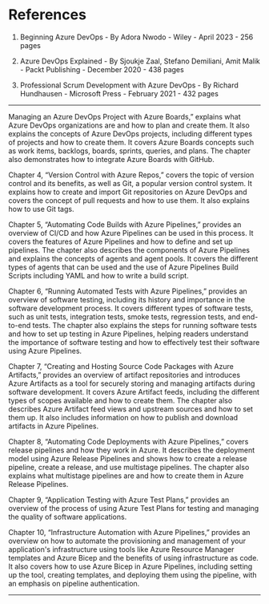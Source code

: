 # References
1. Beginning Azure DevOps - By Adora Nwodo - Wiley - April 2023 - 256 pages 

2. Azure DevOps Explained - By Sjoukje Zaal, Stefano Demiliani, Amit Malik - Packt Publishing - December 2020 - 438 pages
   
3. Professional Scrum Development with Azure DevOps - By Richard Hundhausen - Microsoft Press - February 2021 - 432 pages
------------------------------------------------------------------------------------------------------------------------------------------------------------------------------------------------------------------------------------------------------------------------------------------------------
Managing an Azure DevOps Project with Azure Boards,” explains what Azure DevOps organizations are and how to plan and create them. It also explains the concepts of Azure DevOps projects, including different types of projects and how to create them. It covers Azure Boards concepts such as work items, backlogs, boards, sprints, queries, and plans. The chapter also demonstrates how to integrate Azure Boards with GitHub.

Chapter 4, “Version Control with Azure Repos,” covers the topic of version control and its benefits, as well as Git, a popular version control system. It explains how to create and import Git repositories on Azure DevOps and covers the concept of pull requests and how to use them. It also explains how to use Git tags.

Chapter 5, “Automating Code Builds with Azure Pipelines,” provides an overview of CI/CD and how Azure Pipelines can be used in this process. It covers the features of Azure Pipelines and how to define and set up pipelines. The chapter also describes the components of Azure Pipelines and explains the concepts of agents and agent pools. It covers the different types of agents that can be used and the use of Azure Pipelines Build Scripts including YAML and how to write a build script.

Chapter 6, “Running Automated Tests with Azure Pipelines,” provides an overview of software testing, including its history and importance in the software development process. It covers different types of software tests, such as unit tests, integration tests, smoke tests, regression tests, and end-to-end tests. The chapter also explains the steps for running software tests and how to set up testing in Azure Pipelines, helping readers understand the importance of software testing and how to effectively test their software using Azure Pipelines.

Chapter 7, “Creating and Hosting Source Code Packages with Azure Artifacts,” provides an overview of artifact repositories and introduces Azure Artifacts as a tool for securely storing and managing artifacts during software development. It covers Azure Artifact feeds, including the different types of scopes available and how to create them. The chapter also describes Azure Artifact feed views and upstream sources and how to set them up. It also includes information on how to publish and download artifacts in Azure Pipelines.

Chapter 8, “Automating Code Deployments with Azure Pipelines,” covers release pipelines and how they work in Azure. It describes the deployment model using Azure Release Pipelines and shows how to create a release pipeline, create a release, and use multistage pipelines. The chapter also explains what multistage pipelines are and how to create them in Azure Release Pipelines.

Chapter 9, “Application Testing with Azure Test Plans,” provides an overview of the process of using Azure Test Plans for testing and managing the quality of software applications.

Chapter 10, “Infrastructure Automation with Azure Pipelines,” provides an overview on how to automate the provisioning and management of your application's infrastructure using tools like Azure Resource Manager templates and Azure Bicep and the benefits of using infrastructure as code. It also covers how to use Azure Bicep in Azure Pipelines, including setting up the tool, creating templates, and deploying them using the pipeline, with an emphasis on pipeline authentication.

------------------------------------------------------------------------------------------------------------------------------------------------------------------------------------------------------------------------------------------------------------------------------------------------------
